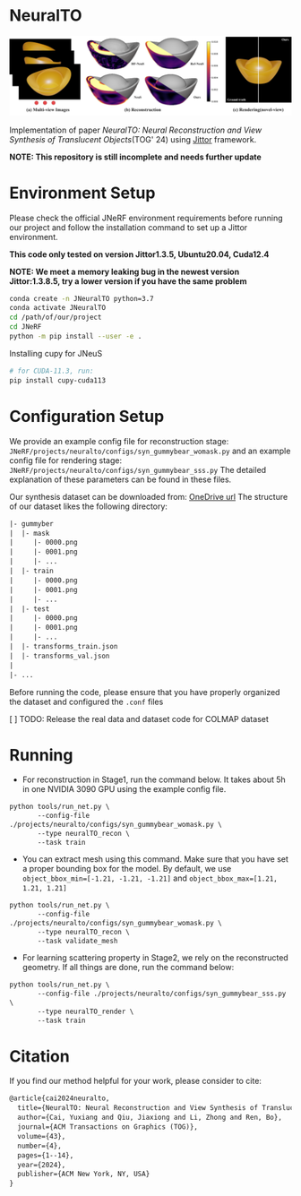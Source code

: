 # NeuralTO

![](./assets/teaser_compress.png)

Implementation of paper *NeuralTO: Neural Reconstruction and View Synthesis of Translucent Objects*(TOG' 24) using [Jittor](https://github.com/Jittor/JNeRF) framework.

**NOTE: This repository is still incomplete and needs further update**

# Environment Setup

Please check the official JNeRF environment requirements before running our project and follow the installation command to set up a Jittor environment.

**This code only tested on version Jittor1.3.5, Ubuntu20.04, Cuda12.4**

**NOTE: We meet a memory leaking bug in the newest version Jittor:1.3.8.5, try a lower version if you have the same problem**

```bash
conda create -n JNeuralTO python=3.7
conda activate JNeuralTO
cd /path/of/our/project
cd JNeRF
python -m pip install --user -e .
```

Installing cupy for JNeuS
```bash
# for CUDA-11.3, run: 
pip install cupy-cuda113
```

# Configuration Setup

We provide an example config file for reconstruction stage: `JNeRF/projects/neuralto/configs/syn_gummybear_womask.py` 
and an example config file for rendering stage: `JNeRF/projects/neuralto/configs/syn_gummybear_sss.py`
The detailed explanation of these parameters can be found in these files.

Our synthesis dataset can be downloaded from: [OneDrive url](https://1drv.ms/f/c/20a93f3338af3e61/EopYJfbUPcFNk9WsRaN4HXkBdzG-ndPMd7JsCdI-gX-tjA?e=Aq59gV)
The structure of our dataset likes the following directory:
```txt
|- gummyber
|  |- mask
|     |- 0000.png
|     |- 0001.png
|     |- ...
|  |- train
|     |- 0000.png
|     |- 0001.png
|     |- ...
|  |- test
|     |- 0000.png
|     |- 0001.png
|     |- ...
|  |- transforms_train.json
|  |- transforms_val.json
|
|- ...
```
Before running the code, please ensure that you have properly organized the dataset and configured the `.conf` files

[ ] TODO: Release the real data and dataset code for COLMAP dataset

# Running

- For reconstruction in Stage1, run the command below.
It takes about 5h in one NVIDIA 3090 GPU using the example config file.

```shell
python tools/run_net.py \
       --config-file ./projects/neuralto/configs/syn_gummybear_womask.py \
       --type neuralTO_recon \
       --task train
```

- You can extract mesh using this command. Make sure that you have set a proper bounding box for the model. By default, we use 
`object_bbox_min=[-1.21, -1.21, -1.21]` and `object_bbox_max=[1.21, 1.21, 1.21]`
```shell
python tools/run_net.py \
       --config-file ./projects/neuralto/configs/syn_gummybear_womask.py \
       --type neuralTO_recon \
       --task validate_mesh
```

- For learning scattering property in Stage2, we rely on the reconstructed geometry.
If all things are done, run the command below:

```shell
python tools/run_net.py \
       --config-file ./projects/neuralto/configs/syn_gummybear_sss.py \
       --type neuralTO_render \
       --task train
```

# Citation

If you find our method helpful for your work, please consider to cite: 

```txt
@article{cai2024neuralto,
  title={NeuralTO: Neural Reconstruction and View Synthesis of Translucent Objects},
  author={Cai, Yuxiang and Qiu, Jiaxiong and Li, Zhong and Ren, Bo},
  journal={ACM Transactions on Graphics (TOG)},
  volume={43},
  number={4},
  pages={1--14},
  year={2024},
  publisher={ACM New York, NY, USA}
}
```